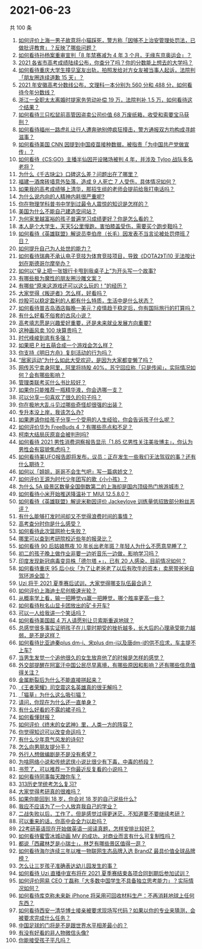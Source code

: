 # 2021-06-23

共 100 条

<!-- BEGIN -->
<!-- 最后更新时间 Wed Jun 23 2021 12:01:51 GMT+0800 (China Standard Time) -->

1. [如何评价上海一男子故意将小猫踩死，警方称「因够不上治安管理处罚法，已做批评教育」？反映了哪些问题？](https://www.zhihu.com/question/466304670)
2. [如何看待孙杨案重审宣判「8 年禁赛减为 4 年 3
   个月，无缘东京奥运会」？](https://www.zhihu.com/question/466646307)
3. [2021
   各省市高考成绩陆续公布，你查分了吗？你的分数能上想去的大学吗？](https://www.zhihu.com/question/466693006)
4. [如何看待重庆大学生撞见室友出轨，拍照发给对方女友被当事人起诉，法院判「朋友圈连续道歉 15
   天」？](https://www.zhihu.com/question/466513016)
5. [2021 年安徽高考分数线公布，文理科一本分别为 560 分和 488
   分，如何看待今年分数线？](https://www.zhihu.com/question/466691992)
6. [浙江一全职太太离婚时提家务劳动补偿 19 万，法院判补 1.5
   万，如何看待这个结果？](https://www.zhihu.com/question/466573615)
7. [如何看待三只松鼠前高管因盗卖公司价值 68
   万废纸箱，收受和索要宝马获刑？](https://www.zhihu.com/question/466571103)
8. [如何看待福州一路虎礼让行人遭奔驰别停疯狂撞击，警方通报双方均构成寻衅滋事？](https://www.zhihu.com/question/466514894)
9. [如何看待美国 CNN
   因提到中国疫苗接种数据，被指责「为中国共产党做宣传」？](https://www.zhihu.com/question/466607392)
10. [如何看待《CS:GO》主播半仙因开设赌场被判 4 年，并涉及 Tyloo
    战队多名老将？](https://www.zhihu.com/question/465799818)
11. [为什么《千古玦尘》口碑这么差？问题出在了哪里？](https://www.zhihu.com/question/465662668)
12. [福建一酒席砖墙意外坠落，造成 9 人死亡 7
    人受伤，具体情况如何？](https://www.zhihu.com/question/466563285)
13. [如果我的高考成绩够上清华，那招生组的老师会提前给我打电话吗？](https://www.zhihu.com/question/454386015)
14. [为什么说内向的人精神内耗很严重呢?](https://www.zhihu.com/question/438833344)
15. [你在物理学科普书中学到过最令人震惊的知识是怎样的？](https://www.zhihu.com/question/456001315)
16. [美国为什么不能自己建造空间站？](https://www.zhihu.com/question/466163410)
17. [为何家里越富裕的孩子普遍学习成绩更好？你是怎么看的？](https://www.zhihu.com/question/450056291)
18. [本人是个大学生，天天5公里慢跑，害怕膝盖受伤，需要买个跑步鞋吗？](https://www.zhihu.com/question/463950741)
19. [如何看待《英雄联盟》解说员李伯彦（长毛）因发表不当言论被处罚停班 7
    日？](https://www.zhihu.com/question/466514186)
20. [如何提升自己为人处世的能力？](https://www.zhihu.com/question/326690607)
21. [如何看待瑞典不承认电子竞技为体育竞技项目，导致《DOTA2》Ti10
    无法按计划在斯德哥尔摩举办？](https://www.zhihu.com/question/466481205)
22. [如何以“皇上把一张银行卡甩到我桌子上”为开头写一个故事?](https://www.zhihu.com/question/439189931)
23. [有哪些极为魔性的朋友圈沙雕文案？](https://www.zhihu.com/question/466140225)
24. [有哪些“原来这游戏还可以这么玩的！”的经历？](https://www.zhihu.com/question/41255857)
25. [大家觉得《叛逆者》怎么样，好看吗？](https://www.zhihu.com/question/463850235)
26. [炒股可以稳定盈利的人都有什么特质，生活中是什么状态？](https://www.zhihu.com/question/463973365)
27. [如何看待普吉岛酒店每晚一美元？疫情趋于稳定后，你有国际旅行的打算吗？](https://www.zhihu.com/question/465347798)
28. [有什么好看不俗套的古风小说？](https://www.zhihu.com/question/320902253)
29. [高考填志愿是兴趣爱好重要，还是未来就业发展方向重要?](https://www.zhihu.com/question/331106923)
30. [这种画风卖 100 块算贵吗？](https://www.zhihu.com/question/465453498)
31. [时代峰峻到底有多强？](https://www.zhihu.com/question/459886563)
32. [如果把 P 社五萌合成一个游戏会怎么样？](https://www.zhihu.com/question/461518517)
33. [你支持《明日方舟》复刻活动的行为吗？](https://www.zhihu.com/question/465896370)
34. [“居家运动”为什么如此大受欢迎，是因为大家都变懒了吗？](https://www.zhihu.com/question/455506660)
35. [网传苏宁卖身阿里，阿里将持股
    40%，苏宁回应称「只是传闻」，实际情况如何？会有哪些影响？](https://www.zhihu.com/question/466571042)
36. [管理类联考买什么书比较好？](https://www.zhihu.com/question/372317129)
37. [如果你只能推荐一瓶精华液，你会选哪一支？](https://www.zhihu.com/question/37362129)
38. [可以分享一句喜欢了很久的句子吗？](https://www.zhihu.com/question/461392537)
39. [你在极地大乱斗见过哪些奇怪却很强的出装？](https://www.zhihu.com/question/405383931)
40. [专升本没上岸，我该怎么办?](https://www.zhihu.com/question/411402283)
41. [如果邀请你给孩子分享一个受用的人生经验，你会告诉孩子什么呢？](https://www.zhihu.com/question/460954466)
42. [如何评价华为 FreeBuds 4 ？有哪些亮点和不足？](https://www.zhihu.com/question/460290830)
43. [柯南大结局灰原哀会被判刑吗?](https://www.zhihu.com/question/386040910)
44. [如何看待 2021 男性消费洞察报告显示「1.85
    亿男性关注美妆博主」，你认为男性会有容貌焦虑吗？](https://www.zhihu.com/question/466573038)
45. [如何看待美UFO报告即将发布，议员：正在发生一些我们无法驾驭的事？还有什么期待？](https://www.zhihu.com/question/465771991)
46. [如何以「姐姐，哥哥不会生气吧」写一篇病娇文？](https://www.zhihu.com/question/464263136)
47. [如何评价王源为时代少年团写的歌《小小孩》？](https://www.zhihu.com/question/466498976)
48. [为什么 5A
    级景区数量全国倒数第二的上海却是国内顶级热门旅游城市？](https://www.zhihu.com/question/466381415)
49. [如何看待小米开始推送降温补丁 MIUI 12.5.8.0？](https://www.zhihu.com/question/466310277)
50. [如何看待《英雄联盟》解说米勒因评价 Jackeylove
    训练量低招致部分粉丝恶评？](https://www.zhihu.com/question/466123710)
51. [有什么能够打发时间却又不觉得浪费时间的事情？](https://www.zhihu.com/question/301386253)
52. [高考查分时你是什么感受？](https://www.zhihu.com/question/466111722)
53. [如何看待此次篮网抢七失败？](https://www.zhihu.com/question/466102154)
54. [哪里可以查到考研院校近些年的报录比？](https://www.zhihu.com/question/367173234)
55. [如何看待 90 后姑娘熬夜 10
    年长出老年斑？年轻人为什么不愿意早睡了？](https://www.zhihu.com/question/466328145)
56. [初二的孩子晚上做作业非要一边听音乐一边做，影响学习吗？](https://www.zhihu.com/question/421790883)
57. [印度发现新冠病毒变异株「德尔塔 +」，已有 20
    人感染，目前情况如何？](https://www.zhihu.com/question/466349358)
58. [如何看待重庆 95
    后小伙「为了让老爸老了以后有吹牛的资本」卖房带爸爸自驾环游全国？](https://www.zhihu.com/question/466349378)
59. [Uzi 将于 2021 夏季赛后试训，大家觉得哪支队伍最合适？](https://www.zhihu.com/question/466298886)
60. [如何评价上海迪士尼创极速光轮？](https://www.zhihu.com/question/445718276)
61. [从概率学上看，输一把睡觉vs赢一把睡觉，哪个胜率更高一些？](https://www.zhihu.com/question/461910176)
62. [如何看待秋名山显卡团放出的矿卡开车?](https://www.zhihu.com/question/465645313)
63. [可以一人给我讲一个笑话吗？](https://www.zhihu.com/question/444005839)
64. [如何看待美国超 4 万人请愿别让贝索斯重返地球？](https://www.zhihu.com/question/466270783)
65. [总感觉很多事实证明孩子在儿童时期受的挫折越多，长大后的心理承受能力越弱，是不是这样？](https://www.zhihu.com/question/266704437)
66. [如何看待比亚迪秦plus dm-i、宋plus
    dm-i以及唐dm-i的供不应求，车主提不上车?](https://www.zhihu.com/question/459492306)
67. [当男生发觉一个追他很久的女生放弃他了的时候是怎样的感觉？](https://www.zhihu.com/question/266589774)
68. [外交部提醒在阿富汗中国公民尽早离境，有哪些原因和影响？还有哪些信息值得关注？](https://www.zhihu.com/question/466217700)
69. [金属断裂后为什么不能直接拼起来？](https://www.zhihu.com/question/34674308)
70. [《王者荣耀》司空震这名英雄真的很无解吗？](https://www.zhihu.com/question/462884750)
71. [「猫草」为什么这么吸引猫？](https://www.zhihu.com/question/46886420)
72. [请问，你现在为什么还一直单身？](https://www.zhihu.com/question/457922593)
73. [有什么好看的不露的裙子吗？](https://www.zhihu.com/question/449495437)
74. [如何看懂财报？](https://www.zhihu.com/question/19645090)
75. [如何评价《终末的女武神》里，人类一方的阵容？](https://www.zhihu.com/question/326427730)
76. [你觉得知识可以改变命运吗？](https://www.zhihu.com/question/464758090)
77. [有什么少年意气风发的诗句?](https://www.zhihu.com/question/371894389)
78. [怎么向男朋友提分手？](https://www.zhihu.com/question/327222167)
79. [外行人想做编剧是不是没有希望？](https://www.zhihu.com/question/463088735)
80. [为啥网络小说和传统武侠小说比很少有下毒，中毒的桥段？](https://www.zhihu.com/question/466556670)
81. [书荒了，可以推荐一下你最近反复看的小说吗？](https://www.zhihu.com/question/379247015)
82. [如何看待同事每天蹭你车？](https://www.zhihu.com/question/63645770)
83. [313历史学统考怎么复习?](https://www.zhihu.com/question/449165516)
84. [大家觉得考研真的很难吗？](https://www.zhihu.com/question/458180489)
85. [如果你能回到 18 岁，你会对 18 岁的自己说些什么?](https://www.zhihu.com/question/457534440)
86. [我应不应该为了一个人放弃我自己的学业？](https://www.zhihu.com/question/465220537)
87. [二战失败以后，工作了，但是感觉过得更迷茫，不知道要不要继续考研？](https://www.zhihu.com/question/460355264)
88. [可以重来的话，你高中会全力以赴吗？](https://www.zhihu.com/question/463562103)
89. [22考研英语现在开始做英语一阅读真题，怎样安排比较好？](https://www.zhihu.com/question/466315395)
90. [如何看待蜜雪冰城动画 MV 的成功，对商业而言有什么可复制性吗？](https://www.zhihu.com/question/465195632)
91. [都说「西藏林芝是小瑞士」，林芝有哪些景区值得一逛？](https://www.zhihu.com/question/465538943)
92. [如何看待海尔连续三年以唯一物联网生态品牌入选 BrandZ
    最具价值全球品牌榜？](https://www.zhihu.com/question/466497087)
93. [怎么让三岁孩子准确表达幼儿园发生的事？](https://www.zhihu.com/question/455057144)
94. [如何看待 Uzi 直播中宣布将在 2021
    夏季赛结束各项合同到期后参加试训？](https://www.zhihu.com/question/465645680)
95. [如何评价网易 CEO
    丁磊称「大多数中国学生不具备独立思考能力」？实际情况如何？](https://www.zhihu.com/question/466490549)
96. [如何看待库克称未来新 iPhone
    将采用可回收材料生产：不再消耗地球上任何东西？](https://www.zhihu.com/question/466278095)
97. [如何看待西安一清华博士接亲被要求现场写代码？如果以你的专业来猜测，会被要求完成什么任务？](https://www.zhihu.com/question/466165757)
98. [中国足球的门将是不是跟世界水平相差最小的？](https://www.zhihu.com/question/409596507)
99. [有没有好看的非人物微信头像?](https://www.zhihu.com/question/387563344)
100. [你能接受孩子平凡吗？](https://www.zhihu.com/question/455639319)

<!-- END -->
